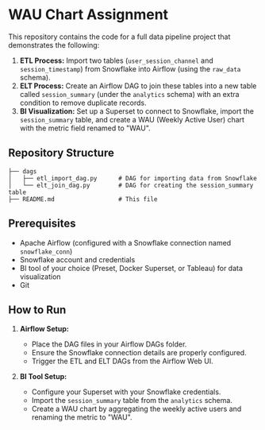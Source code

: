 # WAU Chart Assignment

This repository contains the code for a full data pipeline project that demonstrates the following:

1. **ETL Process:** Import two tables (`user_session_channel` and `session_timestamp`) from Snowflake into Airflow (using the `raw_data` schema).
2. **ELT Process:** Create an Airflow DAG to join these tables into a new table called `session_summary` (under the `analytics` schema) with an extra condition to remove duplicate records.
3. **BI Visualization:** Set up a Superset to connect to Snowflake, import the `session_summary` table, and create a WAU (Weekly Active User) chart with the metric field renamed to "WAU".

## Repository Structure

```
├── dags
│   ├── etl_import_dag.py      # DAG for importing data from Snowflake
│   └── elt_join_dag.py        # DAG for creating the session_summary table
├── README.md                  # This file
```

## Prerequisites

- Apache Airflow (configured with a Snowflake connection named `snowflake_conn`)
- Snowflake account and credentials
- BI tool of your choice (Preset, Docker Superset, or Tableau) for data visualization
- Git

## How to Run

1. **Airflow Setup:**
   - Place the DAG files in your Airflow DAGs folder.
   - Ensure the Snowflake connection details are properly configured.
   - Trigger the ETL and ELT DAGs from the Airflow Web UI.

2. **BI Tool Setup:**
   - Configure your Superset with your Snowflake credentials.
   - Import the `session_summary` table from the `analytics` schema.
   - Create a WAU chart by aggregating the weekly active users and renaming the metric to "WAU".

